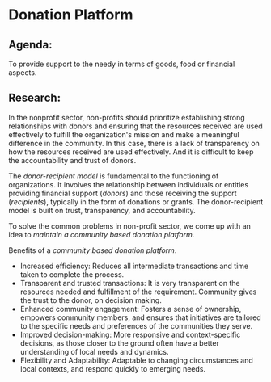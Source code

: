 # Donation Platform

## Agenda: 
To provide support to the needy in terms of goods, food or financial aspects.

## Research:
In the nonprofit sector, non-profits should prioritize establishing strong relationships with donors and ensuring that the resources received are used effectively to fulfill the organization's mission and make a meaningful difference in the community. In this case, there is a lack of transparency on how the resources received are used effectively. And it is difficult to keep the accountability and trust of donors. 

The *donor-recipient model* is fundamental to the functioning of organizations. It involves the relationship between individuals or entities providing financial support (*donors*) and those receiving the support (*recipients*), typically in the form of donations or grants. The donor-recipient model is built on trust, transparency, and accountability.

To solve the common problems in non-profit sector, we come up with an idea to *maintain a community based donation platform*.

Benefits of a *community based donation platform*.
  * Increased efficiency: Reduces all intermediate transactions and time taken to complete the process.
  * Transparent and trusted transactions: It is very transparent on the resources needed and fulfillment of the requirement. Community gives the trust to the donor, on decision making. 
  * Enhanced community engagement: Fosters a sense of ownership, empowers community members, and ensures that initiatives are tailored to the specific needs and preferences of the communities they serve.
  * Improved decision-making: More responsive and context-specific decisions, as those closer to the ground often have a better understanding of local needs and dynamics.
  * Flexibility and Adaptability: Adaptable to changing circumstances and local contexts, and respond quickly to emerging needs.
